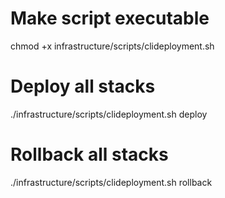 # Make script executable
chmod +x infrastructure/scripts/clideployment.sh

# Deploy all stacks
./infrastructure/scripts/clideployment.sh deploy

# Rollback all stacks
./infrastructure/scripts/clideployment.sh rollback